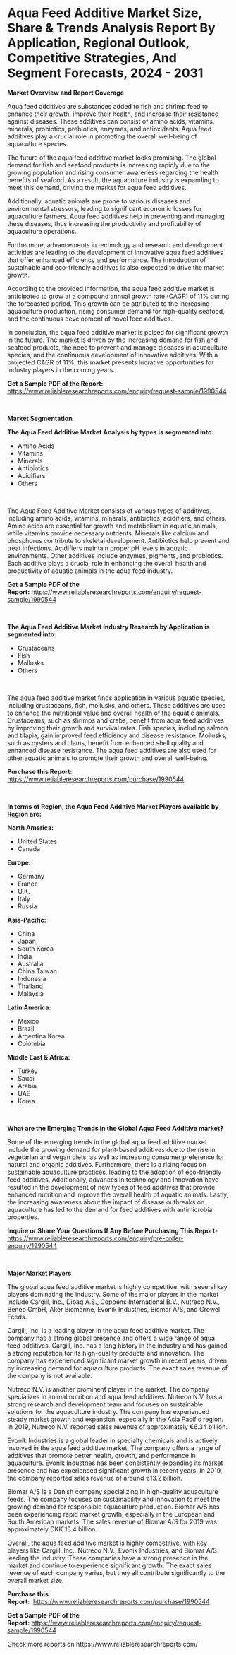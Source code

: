 <p><h1>Aqua Feed Additive Market Size, Share & Trends Analysis Report By Application, Regional Outlook, Competitive Strategies, And Segment Forecasts, 2024 - 2031</h1></p><p><strong>Market Overview and Report Coverage</strong></p>
<p><p>Aqua feed additives are substances added to fish and shrimp feed to enhance their growth, improve their health, and increase their resistance against diseases. These additives can consist of amino acids, vitamins, minerals, probiotics, prebiotics, enzymes, and antioxidants. Aqua feed additives play a crucial role in promoting the overall well-being of aquaculture species.</p><p>The future of the aqua feed additive market looks promising. The global demand for fish and seafood products is increasing rapidly due to the growing population and rising consumer awareness regarding the health benefits of seafood. As a result, the aquaculture industry is expanding to meet this demand, driving the market for aqua feed additives.</p><p>Additionally, aquatic animals are prone to various diseases and environmental stressors, leading to significant economic losses for aquaculture farmers. Aqua feed additives help in preventing and managing these diseases, thus increasing the productivity and profitability of aquaculture operations.</p><p>Furthermore, advancements in technology and research and development activities are leading to the development of innovative aqua feed additives that offer enhanced efficiency and performance. The introduction of sustainable and eco-friendly additives is also expected to drive the market growth.</p><p>According to the provided information, the aqua feed additive market is anticipated to grow at a compound annual growth rate (CAGR) of 11% during the forecasted period. This growth can be attributed to the increasing aquaculture production, rising consumer demand for high-quality seafood, and the continuous development of novel feed additives.</p><p>In conclusion, the aqua feed additive market is poised for significant growth in the future. The market is driven by the increasing demand for fish and seafood products, the need to prevent and manage diseases in aquaculture species, and the continuous development of innovative additives. With a projected CAGR of 11%, this market presents lucrative opportunities for industry players in the coming years.</p></p>
<p><strong>Get a Sample PDF of the Report:</strong> <a href="https://www.reliableresearchreports.com/enquiry/request-sample/1990544">https://www.reliableresearchreports.com/enquiry/request-sample/1990544</a></p>
<p>&nbsp;</p>
<p><strong>Market Segmentation</strong></p>
<p><strong>The Aqua Feed Additive Market Analysis by types is segmented into:</strong></p>
<p><ul><li>Amino Acids</li><li>Vitamins</li><li>Minerals</li><li>Antibiotics</li><li>Acidifiers</li><li>Others</li></ul></p>
<p>&nbsp;</p>
<p><p>The Aqua Feed Additive Market consists of various types of additives, including amino acids, vitamins, minerals, antibiotics, acidifiers, and others. Amino acids are essential for growth and metabolism in aquatic animals, while vitamins provide necessary nutrients. Minerals like calcium and phosphorus contribute to skeletal development. Antibiotics help prevent and treat infections. Acidifiers maintain proper pH levels in aquatic environments. Other additives include enzymes, pigments, and probiotics. Each additive plays a crucial role in enhancing the overall health and productivity of aquatic animals in the aqua feed industry.</p></p>
<p><strong>Get a Sample PDF of the Report:</strong>&nbsp;<a href="https://www.reliableresearchreports.com/enquiry/request-sample/1990544">https://www.reliableresearchreports.com/enquiry/request-sample/1990544</a></p>
<p>&nbsp;</p>
<p><strong>The Aqua Feed Additive Market Industry Research by Application is segmented into:</strong></p>
<p><ul><li>Crustaceans</li><li>Fish</li><li>Mollusks</li><li>Others</li></ul></p>
<p>&nbsp;</p>
<p><p>The aqua feed additive market finds application in various aquatic species, including crustaceans, fish, mollusks, and others. These additives are used to enhance the nutritional value and overall health of the aquatic animals. Crustaceans, such as shrimps and crabs, benefit from aqua feed additives by improving their growth and survival rates. Fish species, including salmon and tilapia, gain improved feed efficiency and disease resistance. Mollusks, such as oysters and clams, benefit from enhanced shell quality and enhanced disease resistance. The aqua feed additives are also used for other aquatic animals to promote their growth and overall well-being.</p></p>
<p><strong>Purchase this Report:</strong>&nbsp; <a href="https://www.reliableresearchreports.com/purchase/1990544">https://www.reliableresearchreports.com/purchase/1990544</a></p>
<p>&nbsp;</p>
<p><strong>In terms of Region, the Aqua Feed Additive Market Players available by Region are:</strong></p>
<p>
    <p> <strong> North America: </strong>
        <ul>
            <li>United States</li>
            <li>Canada</li>
        </ul>
        </p> 
    <p> <strong> Europe: </strong>
        <ul>
            <li>Germany</li>
            <li>France</li>
            <li>U.K.</li>
            <li>Italy</li>
            <li>Russia</li>
        </ul>
        </p> 
    <p> <strong> Asia-Pacific: </strong>
        <ul>
            <li>China</li>
            <li>Japan</li>
            <li>South Korea</li>
            <li>India</li>
            <li>Australia</li>
            <li>China Taiwan</li>
            <li>Indonesia</li>
            <li>Thailand</li>
            <li>Malaysia</li>
        </ul>
        </p> 
    <p> <strong> Latin America: </strong>
        <ul>
            <li>Mexico</li>
            <li>Brazil</li>
            <li>Argentina Korea</li>
            <li>Colombia</li>
        </ul>
        </p> 
    <p> <strong> Middle East & Africa: </strong>
        <ul>
            <li>Turkey</li>
            <li>Saudi</li>
            <li>Arabia</li>
            <li>UAE</li>
            <li>Korea</li>
        </ul>
    </p>
    </p>
<p>&nbsp;</p>
<p><strong>What are the Emerging Trends in the Global Aqua Feed Additive market?</strong></p>
<p><p>Some of the emerging trends in the global aqua feed additive market include the growing demand for plant-based additives due to the rise in vegetarian and vegan diets, as well as increasing consumer preference for natural and organic additives. Furthermore, there is a rising focus on sustainable aquaculture practices, leading to the adoption of eco-friendly feed additives. Additionally, advances in technology and innovation have resulted in the development of new types of feed additives that provide enhanced nutrition and improve the overall health of aquatic animals. Lastly, the increasing awareness about the impact of disease outbreaks on aquaculture has led to the demand for feed additives with antimicrobial properties.</p></p>
<p><strong>Inquire or Share Your Questions If Any Before Purchasing This Report</strong>- <a href="https://www.reliableresearchreports.com/enquiry/pre-order-enquiry/1990544">https://www.reliableresearchreports.com/enquiry/pre-order-enquiry/1990544</a></p>
<p>&nbsp;</p>
<p><strong>Major Market Players</strong></p>
<p><p>The global aqua feed additive market is highly competitive, with several key players dominating the industry. Some of the major players in the market include Cargill, Inc., Dibaq A.S., Coppens International B.V., Nutreco N.V., Beneo GmbH, Aker Biomarine, Evonik Industries, Biomar A/S, and Growel Feeds.</p><p>Cargill, Inc. is a leading player in the aqua feed additive market. The company has a strong global presence and offers a wide range of aqua feed additives. Cargill, Inc. has a long history in the industry and has gained a strong reputation for its high-quality products and innovation. The company has experienced significant market growth in recent years, driven by increasing demand for aquaculture products. The exact sales revenue of the company is not available.</p><p>Nutreco N.V. is another prominent player in the market. The company specializes in animal nutrition and aqua feed additives. Nutreco N.V. has a strong research and development team and focuses on sustainable solutions for the aquaculture industry. The company has experienced steady market growth and expansion, especially in the Asia Pacific region. In 2019, Nutreco N.V. reported sales revenue of approximately €6.34 billion.</p><p>Evonik Industries is a global leader in specialty chemicals and is actively involved in the aqua feed additive market. The company offers a range of additives that promote better health, growth, and performance in aquaculture. Evonik Industries has been consistently expanding its market presence and has experienced significant growth in recent years. In 2019, the company reported sales revenue of around €13.2 billion.</p><p>Biomar A/S is a Danish company specializing in high-quality aquaculture feeds. The company focuses on sustainability and innovation to meet the growing demand for responsible aquaculture production. Biomar A/S has been experiencing rapid market growth, especially in the European and South American markets. The sales revenue of Biomar A/S for 2019 was approximately DKK 13.4 billion.</p><p>Overall, the aqua feed additive market is highly competitive, with key players like Cargill, Inc., Nutreco N.V., Evonik Industries, and Biomar A/S leading the industry. These companies have a strong presence in the market and continue to experience significant growth. The exact sales revenue of each company varies, but they all contribute significantly to the overall market size.</p></p>
<p><strong>Purchase this Report:</strong>&nbsp;&nbsp;<a href="https://www.reliableresearchreports.com/purchase/1990544">https://www.reliableresearchreports.com/purchase/1990544</a></p>
<p></p>
<p><strong>Get a Sample PDF of the Report:</strong>&nbsp;<a href="https://www.reliableresearchreports.com/enquiry/request-sample/1990544">https://www.reliableresearchreports.com/enquiry/request-sample/1990544</a></p>
<p>Check more reports on https://www.reliableresearchreports.com/</p>